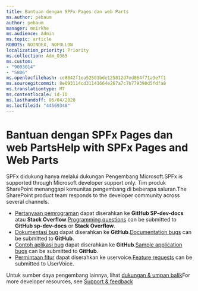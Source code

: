 ```yaml
---
title: Bantuan dengan SPFx Pages dan web Parts
ms.author: pebaum
author: pebaum
manager: mnirkhe
ms.audience: Admin
ms.topic: article
ROBOTS: NOINDEX, NOFOLLOW
localization_priority: Priority
ms.collection: Adm_O365
ms.custom:
- "9003014"
- "5806"
ms.openlocfilehash: ce8842f1ea52501bde125812d7ed864f71a9e7f1
ms.sourcegitcommit: 8e093114cd31141664e267a7c7b779398d5fdfa8
ms.translationtype: MT
ms.contentlocale: id-ID
ms.lasthandoff: 06/04/2020
ms.locfileid: "44569348"
---
```

# <a name="help-with-spfx-pages-and-web-parts"></a><span data-ttu-id="f50ee-102">Bantuan dengan SPFx Pages dan web Parts</span><span class="sxs-lookup"><span data-stu-id="f50ee-102">Help with SPFx Pages and Web Parts</span></span>

<span data-ttu-id="f50ee-103">SPFx didukung hanya melalui dukungan Pengembang Microsoft.</span><span class="sxs-lookup"><span data-stu-id="f50ee-103">SPFx is supported through Microsoft developer support only.</span></span> <span data-ttu-id="f50ee-104">Tim produk SharePoint menanggapi komunitas pengembang di beberapa saluran.</span><span class="sxs-lookup"><span data-stu-id="f50ee-104">The SharePoint product team responds to the developer community across several channels.</span></span>

- <span data-ttu-id="f50ee-105">[Pertanyaan pemrograman](https://docs.microsoft.com/sharepoint/dev/support-feedback#programming-questions) dapat diserahkan ke **GitHub SP-dev-docs** atau **Stack Overflow**.</span><span class="sxs-lookup"><span data-stu-id="f50ee-105">[Programming questions](https://docs.microsoft.com/sharepoint/dev/support-feedback#programming-questions)  can be submitted to  **GitHub sp-dev-docs**  or  **Stack Overflow**.</span></span>
- <span data-ttu-id="f50ee-106">[Dokumentasi bug](https://docs.microsoft.com/sharepoint/dev/support-feedback#documentation-bugs) dapat diserahkan ke **GitHub**.</span><span class="sxs-lookup"><span data-stu-id="f50ee-106">[Documentation bugs](https://docs.microsoft.com/sharepoint/dev/support-feedback#documentation-bugs)  can be submitted to **GitHub**.</span></span>
- <span data-ttu-id="f50ee-107">[Contoh aplikasi bug](https://docs.microsoft.com/sharepoint/dev/support-feedback#sample-application-bugs) dapat diserahkan ke **GitHub**.</span><span class="sxs-lookup"><span data-stu-id="f50ee-107">[Sample application bugs](https://docs.microsoft.com/sharepoint/dev/support-feedback#sample-application-bugs)  can be submitted to  **GitHub**.</span></span>
- <span data-ttu-id="f50ee-108">[Permintaan fitur](https://docs.microsoft.com/sharepoint/dev/support-feedback#feature-requests) dapat diserahkan ke uservoice.</span><span class="sxs-lookup"><span data-stu-id="f50ee-108">[Feature requests](https://docs.microsoft.com/sharepoint/dev/support-feedback#feature-requests)  can be submitted to UserVoice.</span></span>

<span data-ttu-id="f50ee-109">Untuk sumber daya pengembang lainnya, lihat [dukungan & umpan balik](https://docs.microsoft.com/sharepoint/dev/support-feedback)</span><span class="sxs-lookup"><span data-stu-id="f50ee-109">For more developer resources, see  [Support & feedback](https://docs.microsoft.com/sharepoint/dev/support-feedback)</span></span>